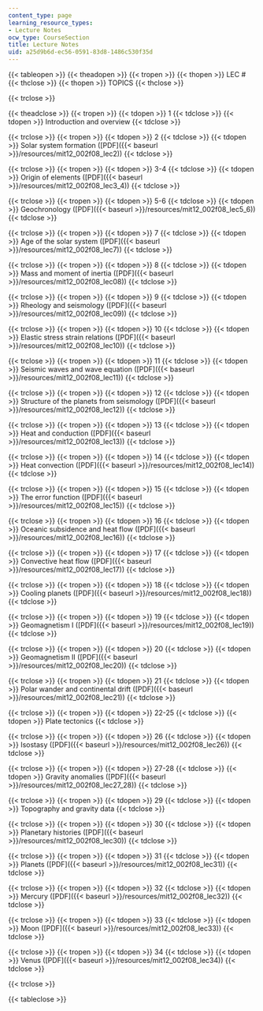 ```yaml
---
content_type: page
learning_resource_types:
- Lecture Notes
ocw_type: CourseSection
title: Lecture Notes
uid: a25d9b6d-ec56-0591-83d8-1486c530f35d
---
```


{{< tableopen >}}
{{< theadopen >}}
{{< tropen >}}
{{< thopen >}}
LEC #
{{< thclose >}}
{{< thopen >}}
TOPICS
{{< thclose >}}

{{< trclose >}}

{{< theadclose >}}
{{< tropen >}}
{{< tdopen >}}
1
{{< tdclose >}}
{{< tdopen >}}
Introduction and overview
{{< tdclose >}}

{{< trclose >}}
{{< tropen >}}
{{< tdopen >}}
2
{{< tdclose >}}
{{< tdopen >}}
Solar system formation ([PDF]({{< baseurl >}}/resources/mit12_002f08_lec2))
{{< tdclose >}}

{{< trclose >}}
{{< tropen >}}
{{< tdopen >}}
3-4
{{< tdclose >}}
{{< tdopen >}}
Origin of elements ([PDF]({{< baseurl >}}/resources/mit12_002f08_lec3_4))
{{< tdclose >}}

{{< trclose >}}
{{< tropen >}}
{{< tdopen >}}
5-6
{{< tdclose >}}
{{< tdopen >}}
Geochronology ([PDF]({{< baseurl >}}/resources/mit12_002f08_lec5_6))
{{< tdclose >}}

{{< trclose >}}
{{< tropen >}}
{{< tdopen >}}
7
{{< tdclose >}}
{{< tdopen >}}
Age of the solar system ([PDF]({{< baseurl >}}/resources/mit12_002f08_lec7))
{{< tdclose >}}

{{< trclose >}}
{{< tropen >}}
{{< tdopen >}}
8
{{< tdclose >}}
{{< tdopen >}}
Mass and moment of inertia ([PDF]({{< baseurl >}}/resources/mit12_002f08_lec08))
{{< tdclose >}}

{{< trclose >}}
{{< tropen >}}
{{< tdopen >}}
9
{{< tdclose >}}
{{< tdopen >}}
Rheology and seismology ([PDF]({{< baseurl >}}/resources/mit12_002f08_lec09))
{{< tdclose >}}

{{< trclose >}}
{{< tropen >}}
{{< tdopen >}}
10
{{< tdclose >}}
{{< tdopen >}}
Elastic stress strain relations ([PDF]({{< baseurl >}}/resources/mit12_002f08_lec10))
{{< tdclose >}}

{{< trclose >}}
{{< tropen >}}
{{< tdopen >}}
11
{{< tdclose >}}
{{< tdopen >}}
Seismic waves and wave equation ([PDF]({{< baseurl >}}/resources/mit12_002f08_lec11))
{{< tdclose >}}

{{< trclose >}}
{{< tropen >}}
{{< tdopen >}}
12
{{< tdclose >}}
{{< tdopen >}}
Structure of the planets from seismology ([PDF]({{< baseurl >}}/resources/mit12_002f08_lec12))
{{< tdclose >}}

{{< trclose >}}
{{< tropen >}}
{{< tdopen >}}
13
{{< tdclose >}}
{{< tdopen >}}
Heat and conduction ([PDF]({{< baseurl >}}/resources/mit12_002f08_lec13))
{{< tdclose >}}

{{< trclose >}}
{{< tropen >}}
{{< tdopen >}}
14
{{< tdclose >}}
{{< tdopen >}}
Heat convection ([PDF]({{< baseurl >}}/resources/mit12_002f08_lec14))
{{< tdclose >}}

{{< trclose >}}
{{< tropen >}}
{{< tdopen >}}
15
{{< tdclose >}}
{{< tdopen >}}
The error function ([PDF]({{< baseurl >}}/resources/mit12_002f08_lec15))
{{< tdclose >}}

{{< trclose >}}
{{< tropen >}}
{{< tdopen >}}
16
{{< tdclose >}}
{{< tdopen >}}
Oceanic subsidence and heat flow ([PDF]({{< baseurl >}}/resources/mit12_002f08_lec16))
{{< tdclose >}}

{{< trclose >}}
{{< tropen >}}
{{< tdopen >}}
17
{{< tdclose >}}
{{< tdopen >}}
Convective heat flow ([PDF]({{< baseurl >}}/resources/mit12_002f08_lec17))
{{< tdclose >}}

{{< trclose >}}
{{< tropen >}}
{{< tdopen >}}
18
{{< tdclose >}}
{{< tdopen >}}
Cooling planets ([PDF]({{< baseurl >}}/resources/mit12_002f08_lec18))
{{< tdclose >}}

{{< trclose >}}
{{< tropen >}}
{{< tdopen >}}
19
{{< tdclose >}}
{{< tdopen >}}
Geomagnetism I ([PDF]({{< baseurl >}}/resources/mit12_002f08_lec19))
{{< tdclose >}}

{{< trclose >}}
{{< tropen >}}
{{< tdopen >}}
20
{{< tdclose >}}
{{< tdopen >}}
Geomagnetism II ([PDF]({{< baseurl >}}/resources/mit12_002f08_lec20))
{{< tdclose >}}

{{< trclose >}}
{{< tropen >}}
{{< tdopen >}}
21
{{< tdclose >}}
{{< tdopen >}}
Polar wander and continental drift ([PDF]({{< baseurl >}}/resources/mit12_002f08_lec21))
{{< tdclose >}}

{{< trclose >}}
{{< tropen >}}
{{< tdopen >}}
22-25
{{< tdclose >}}
{{< tdopen >}}
Plate tectonics
{{< tdclose >}}

{{< trclose >}}
{{< tropen >}}
{{< tdopen >}}
26
{{< tdclose >}}
{{< tdopen >}}
Isostasy ([PDF]({{< baseurl >}}/resources/mit12_002f08_lec26))
{{< tdclose >}}

{{< trclose >}}
{{< tropen >}}
{{< tdopen >}}
27-28
{{< tdclose >}}
{{< tdopen >}}
Gravity anomalies ([PDF]({{< baseurl >}}/resources/mit12_002f08_lec27_28))
{{< tdclose >}}

{{< trclose >}}
{{< tropen >}}
{{< tdopen >}}
29
{{< tdclose >}}
{{< tdopen >}}
Topography and gravity data
{{< tdclose >}}

{{< trclose >}}
{{< tropen >}}
{{< tdopen >}}
30
{{< tdclose >}}
{{< tdopen >}}
Planetary histories ([PDF]({{< baseurl >}}/resources/mit12_002f08_lec30))
{{< tdclose >}}

{{< trclose >}}
{{< tropen >}}
{{< tdopen >}}
31
{{< tdclose >}}
{{< tdopen >}}
Planets ([PDF]({{< baseurl >}}/resources/mit12_002f08_lec31))
{{< tdclose >}}

{{< trclose >}}
{{< tropen >}}
{{< tdopen >}}
32
{{< tdclose >}}
{{< tdopen >}}
Mercury ([PDF]({{< baseurl >}}/resources/mit12_002f08_lec32))
{{< tdclose >}}

{{< trclose >}}
{{< tropen >}}
{{< tdopen >}}
33
{{< tdclose >}}
{{< tdopen >}}
Moon ([PDF]({{< baseurl >}}/resources/mit12_002f08_lec33))
{{< tdclose >}}

{{< trclose >}}
{{< tropen >}}
{{< tdopen >}}
34
{{< tdclose >}}
{{< tdopen >}}
Venus ([PDF]({{< baseurl >}}/resources/mit12_002f08_lec34))
{{< tdclose >}}

{{< trclose >}}

{{< tableclose >}}